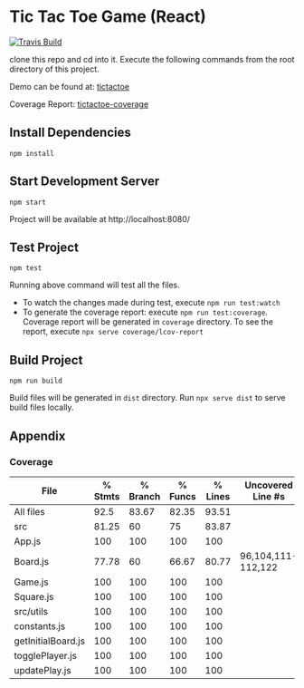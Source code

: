# Tic Tac Toe Game (React)

[![Travis Build](https://travis-ci.org/sabbiu/tic-tac-toe.svg?branch=master)](https://travis-ci.org/github/sabbiu/tic-tac-toe)

clone this repo and cd into it. Execute the following commands from the root directory of this project.

Demo can be found at: [tictactoe](http://tictactoe.sabbiu.me.s3-website.ap-south-1.amazonaws.com/index.html)

Coverage Report: [tictactoe-coverage](http://tictactoe.sabbiu.me.s3-website.ap-south-1.amazonaws.com/coverage/index.html)

## Install Dependencies

```
npm install
```

## Start Development Server

```
npm start
```

Project will be available at http://localhost:8080/

## Test Project

```
npm test
```

Running above command will test all the files.

- To watch the changes made during test, execute `npm run test:watch`
- To generate the coverage report: execute `npm run test:coverage`. Coverage report will be generated in `coverage` directory. To see the report, execute `npx serve coverage/lcov-report`

## Build Project

```
npm run build
```

Build files will be generated in `dist` directory. Run `npx serve dist` to serve build files locally.

## Appendix

### Coverage

| File               | % Stmts | % Branch | % Funcs | % Lines | Uncovered Line #s  |
| ------------------ | ------- | -------- | ------- | ------- | ------------------ |
| All files          | 92.5    | 83.67    | 82.35   | 93.51   |
| src                | 81.25   | 60       | 75      | 83.87   |
| App.js             | 100     | 100      | 100     | 100     |
| Board.js           | 77.78   | 60       | 66.67   | 80.77   | 96,104,111-112,122 |
| Game.js            | 100     | 100      | 100     | 100     |
| Square.js          | 100     | 100      | 100     | 100     |
| src/utils          | 100     | 100      | 100     | 100     |
| constants.js       | 100     | 100      | 100     | 100     |
| getInitialBoard.js | 100     | 100      | 100     | 100     |
| togglePlayer.js    | 100     | 100      | 100     | 100     |
| updatePlay.js      | 100     | 100      | 100     | 100     |
